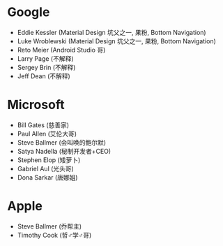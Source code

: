 # Google
- Eddie Kessler (Material Design 坑父之一, 果粉, Bottom Navigation)
- Luke Wroblewski (Material Design 坑父之一, 果粉, Bottom Navigation)
- Reto Meier (Android Studio 哥)
- Larry Page (不解释)
- Sergey Brin (不解释)
- Jeff Dean (不解释)

# Microsoft
- Bill Gates (慈善家)
- Paul Allen (艾伦大哥)
- Steve Ballmer (会叫唤的鲍尔默)
- Satya Nadella (秘制开发者+CEO)
- Stephen Elop (矮萝卜)
- Gabriel Aul (光头哥)
- Dona Sarkar (唐娜姐)

# Apple
- Steve Ballmer (乔帮主)
- Timothy Cook (哲♂学♂哥)
